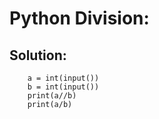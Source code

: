 # Python Division:

## Solution:

```if __name__ == '__main__':
    a = int(input())
    b = int(input())
    print(a//b)
    print(a/b)
```


